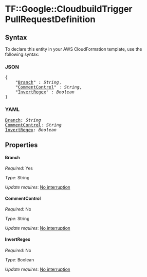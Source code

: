 # TF::Google::CloudbuildTrigger PullRequestDefinition

## Syntax

To declare this entity in your AWS CloudFormation template, use the following syntax:

### JSON

<pre>
{
    "<a href="#branch" title="Branch">Branch</a>" : <i>String</i>,
    "<a href="#commentcontrol" title="CommentControl">CommentControl</a>" : <i>String</i>,
    "<a href="#invertregex" title="InvertRegex">InvertRegex</a>" : <i>Boolean</i>
}
</pre>

### YAML

<pre>
<a href="#branch" title="Branch">Branch</a>: <i>String</i>
<a href="#commentcontrol" title="CommentControl">CommentControl</a>: <i>String</i>
<a href="#invertregex" title="InvertRegex">InvertRegex</a>: <i>Boolean</i>
</pre>

## Properties

#### Branch

_Required_: Yes

_Type_: String

_Update requires_: [No interruption](https://docs.aws.amazon.com/AWSCloudFormation/latest/UserGuide/using-cfn-updating-stacks-update-behaviors.html#update-no-interrupt)

#### CommentControl

_Required_: No

_Type_: String

_Update requires_: [No interruption](https://docs.aws.amazon.com/AWSCloudFormation/latest/UserGuide/using-cfn-updating-stacks-update-behaviors.html#update-no-interrupt)

#### InvertRegex

_Required_: No

_Type_: Boolean

_Update requires_: [No interruption](https://docs.aws.amazon.com/AWSCloudFormation/latest/UserGuide/using-cfn-updating-stacks-update-behaviors.html#update-no-interrupt)

